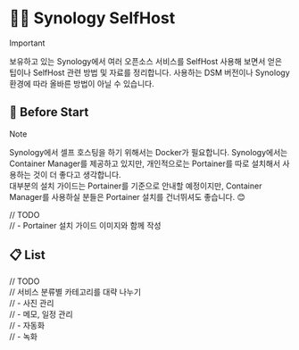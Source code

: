 # 👨‍💻 Synology SelfHost
> [!IMPORTANT]  
> 보유하고 있는 Synology에서 여러 오픈소스 서비스를 SelfHost 사용해 보면서 얻은 팁이나 SelfHost 관련 방법 및 자료를 정리합니다. 사용하는 DSM 버전이나 Synology 환경에 따라 올바른 방법이 아닐 수 있습니다.

## 🚀 Before Start
> [!NOTE]  
> Synology에서 셀프 호스팅을 하기 위해서는 Docker가 필요합니다. Synology에서는 Container Manager를 제공하고 있지만, 개인적으로는 Portainer를 따로 설치해서 사용하는 것이 더 좋다고 생각합니다.  
> 대부분의 설치 가이드는 Portainer를 기준으로 안내할 예정이지만, Container Manager를 사용하실 분들은 Portainer 설치를 건너뛰셔도 좋습니다. 😊

// TODO  
// - Portainer 설치 가이드 이미지와 함께 작성

## 📋 List
// TODO  
// 서비스 분류별 카테고리를 대략 나누기  
// - 사진 관리  
// - 메모, 일정 관리  
// - 자동화  
// - 녹화  
